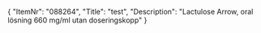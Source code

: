 {
  "ItemNr": "088264",
  "Title": "test",
  "Description": "Lactulose Arrow, oral lösning 660 mg/ml utan doseringskopp"
}